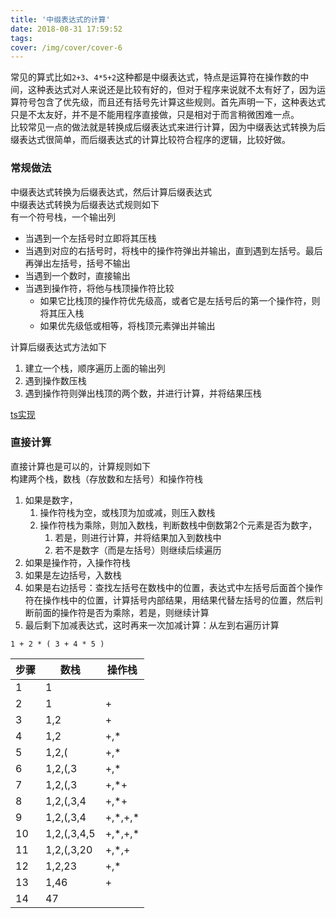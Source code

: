 ```yaml
---
title: '中缀表达式的计算'
date: 2018-08-31 17:59:52
tags:
cover: /img/cover/cover-6
---
```

常见的算式比如`2+3`、`4*5+2`这种都是中缀表达式，特点是运算符在操作数的中间，这种表达式对人来说还是比较有好的，但对于程序来说就不太有好了，因为运算符号包含了优先级，而且还有括号先计算这些规则。首先声明一下，这种表达式只是不太友好，并不是不能用程序直接做，只是相对于而言稍微困难一点。  
比较常见一点的做法就是转换成后缀表达式来进行计算，因为中缀表达式转换为后缀表达式很简单，而后缀表达式的计算比较符合程序的逻辑，比较好做。  

### 常规做法
中缀表达式转换为后缀表达式，然后计算后缀表达式  
中缀表达式转换为后缀表达式规则如下   
有一个符号栈，一个输出列
- 当遇到一个左括号时立即将其压栈
- 当遇到对应的右括号时，将栈中的操作符弹出并输出，直到遇到左括号。最后再弹出左括号，括号不输出
- 当遇到一个数时，直接输出
- 当遇到操作符，将他与栈顶操作符比较
    - 如果它比栈顶的操作符优先级高，或者它是左括号后的第一个操作符，则将其压入栈
    - 如果优先级低或相等，将栈顶元素弹出并输出

计算后缀表达式方法如下
1. 建立一个栈，顺序遍历上面的输出列
2. 遇到操作数压栈
3. 遇到操作符则弹出栈顶的两个数，并进行计算，并将结果压栈

[ts实现](https://github.com/yidreamc/ts-lib/tree/master/calc)


### 直接计算
直接计算也是可以的，计算规则如下  
构建两个栈，数栈（存放数和左括号）和操作符栈
1. 如果是数字，
    1. 操作符栈为空，或栈顶为加或减，则压入数栈
    2. 操作符栈为乘除，则加入数栈，判断数栈中倒数第2个元素是否为数字，
        1. 若是，则进行计算，并将结果加入到数栈中
        2. 若不是数字（而是左括号）则继续后续遍历
2. 如果是操作符，入操作符栈
3. 如果是左边括号，入数栈
4. 如果是右边括号：查找左括号在数栈中的位置，表达式中左括号后面首个操作符在操作栈中的位置，计算括号内部结果，用结果代替左括号的位置，然后判断前面的操作符是否为乘除，若是，则继续计算
5. 最后剩下加减表达式，这时再来一次加减计算：从左到右遍历计算

`1 + 2 * ( 3 + 4 * 5 )`

步骤 | 数栈 | 操作栈
---|---|---
1|1|
2|1|+
3|1,2|+
4|1,2|+,*
5|1,2,(|+,*
6|1,2,(,3|+,*
7|1,2,(,3|+,*+
8|1,2,(,3,4|+,*+
9|1,2,(,3,4|+,\*,+,\*
10|1,2,(,3,4,5|+,\*,+,\*
11|1,2,(,3,20|+,\*,+
12|1,2,23|+,\*
13|1,46|+
14|47|
